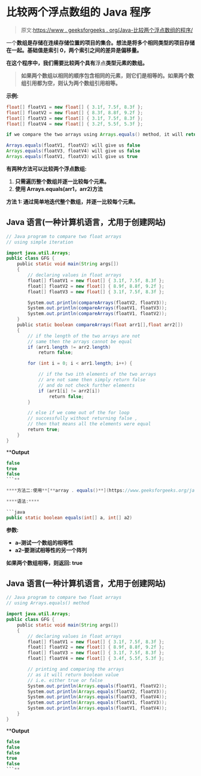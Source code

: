 # 比较两个浮点数组的 Java 程序

> 原文:[https://www . geeksforgeeks . org/Java-比较两个浮点数组的程序/](https://www.geeksforgeeks.org/java-program-to-compare-two-float-arrays/)

一个[](https://www.geeksforgeeks.org/introduction-to-arrays/)**数组是存储在连续存储位置的项目的集合。想法是将多个相同类型的项目存储在一起。基础值是索引 0，两个索引之间的差异是偏移量。**

**在这个程序中，我们需要比较两个具有**浮点**类型元素的数组。**

> ****如果两个数组以相同的顺序包含相同的元素，则它们是相等的。如果两个数组引用都为空，则认为两个数组引用相等。****

****示例:****

```java
float[] floatV1 = new float[] { 3.1f, 7.5f, 8.3f };
float[] floatV2 = new float[] { 8.3f, 8.8f, 9.2f };
float[] floatV3 = new float[] { 3.1f, 7.5f, 8.3f };
float[] floatV4 = new float[] { 3.2f, 5.5f, 5.3f };

if we compare the two arrays using Arrays.equals() method, it will return true/false.

Arrays.equals(floatV1, floatV2) will give us false
Arrays.equals(floatV3, floatV4) will give us false
Arrays.equals(floatV1, floatV3) will give us true
```

****有两种方法可以比较两个浮点数组:****

1.  **只需遍历整个数组并逐一比较每个元素。**
2.  **使用 Arrays.equals(arr1，arr2)方法**

****方法 1:** 通过简单地迭代整个数组，并逐一比较每个元素。**

## **Java 语言(一种计算机语言，尤用于创建网站)**

```java
// Java program to compare two float arrays
// using simple iteration

import java.util.Arrays;
public class GFG {
    public static void main(String args[])
    {
        // declaring values in float arrays
        float[] floatV1 = new float[] { 3.1f, 7.5f, 8.3f };
        float[] floatV2 = new float[] { 8.9f, 8.8f, 9.2f };
        float[] floatV3 = new float[] { 3.1f, 7.5f, 8.3f };

        System.out.println(compareArrays(floatV2, floatV3));
        System.out.println(compareArrays(floatV1, floatV3));
        System.out.println(compareArrays(floatV1, floatV2));
    }
    public static boolean compareArrays(float arr1[],float arr2[])
    {
        // if the length of the two arrays are not
        // same then the arrays cannot be equal
        if (arr1.length != arr2.length)
            return false;

        for (int i = 0; i < arr1.length; i++) {

            // if the two ith elements of the two arrays
            // are not same then simply return false
            // and do not check further elements
            if (arr1[i] != arr2[i])
                return false;
        }

        // else if we come out of the for loop
        // successfully without returning false ,
        // then that means all the elements were equal
        return true;
    }
}
```

****Output**

```java
false
true
false
```** 

****方法二:使用**[**array . equals()**](https://www.geeksforgeeks.org/java-util-arrays-equals-java-examples/)**方法****

****语法:****

```java
public static boolean equals(int[] a, int[] a2)
```

****参数:****

*   **a–测试一个数组的相等性**
*   **a2–要测试相等性的另一个阵列**

****如果两个数组相等，则返回:** true**

## **Java 语言(一种计算机语言，尤用于创建网站)**

```java
// Java program to compare two float arrays
// using Arrays.equals() method

import java.util.Arrays;
public class GFG {
    public static void main(String args[])
    {
        // declaring values in float arrays
        float[] floatV1 = new float[] { 3.1f, 7.5f, 8.3f };
        float[] floatV2 = new float[] { 8.9f, 8.8f, 9.2f };
        float[] floatV3 = new float[] { 3.1f, 7.5f, 8.3f };
        float[] floatV4 = new float[] { 3.4f, 5.5f, 5.3f };

        // printing and comparing the arrays
        // as it will return boolean value
        // i.e. either true or false
        System.out.println(Arrays.equals(floatV1, floatV2));
        System.out.println(Arrays.equals(floatV2, floatV3));
        System.out.println(Arrays.equals(floatV3, floatV4));
        System.out.println(Arrays.equals(floatV1, floatV3));
        System.out.println(Arrays.equals(floatV1, floatV4));
    }
}
```

****Output**

```java
false
false
false
true
false
```**